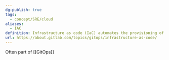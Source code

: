 ```yaml
---
dg-publish: true
tags:
  - concept/SRE/cloud
aliases:
  - IAC
definition: Infrastructure as code (IaC) automates the provisioning of IT infrastructure by using configuration files.
url: https://about.gitlab.com/topics/gitops/infrastructure-as-code/
---
```

Often part of [[GitOps]]